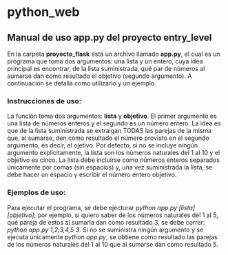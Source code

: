 # python_web

## Manual de uso app.py del proyecto entry_level

En la carpeta **proyecto_flask** está un archivo llamado **app.py**, el cual es un programa que toma dos argumentos: una lista y un entero, cuya idea principal es encontrar, de la lista suministrada, qué par de números al sumarse dan como resultado el objetivo (segundo argumento). A continuación se detalla como utilizarlo y un ejemplo.

### Instrucciones de uso:

La función toma dos argumentos: **lista** y **objetivo**. El primer argumento es una lista de números enteros y el segundo es un número entero. La idea es que de la lista suministrada se extraigan TODAS las parejas de la misma que, al sumarse, den como resultado el número provisto en el segundo argumento, es decir, el ojetivo. 
Por defecto, si no se incluye ningún argumento explícitamente, la lista son los números naturales del 1 al 10 y el objetivo es cinco. La lista debe incluirse como números enteros separados únicamente por comas (sin espacios) y, una vez suministrada la lista, se debe hacer un espacio y escribir el número entero objetivo.

### Ejemplos de uso:

Para ejecutar el programa, se debe ejecturar *python app.py [lista] [objetivo]*; por ejemplo, si quiero saber de los números naturales del 1 al 5, qué pareja de estos al sumarla dan como resultado 3, se debe correr: *python app.py 1,2,3,4,5 3*. Si no se suministra ningún argumento y se ejecuta únicamente *python app.py*, se obtiene como resultado las parejas de los números naturales del 1 al 10 que al sumarse dan como resultado 5.

